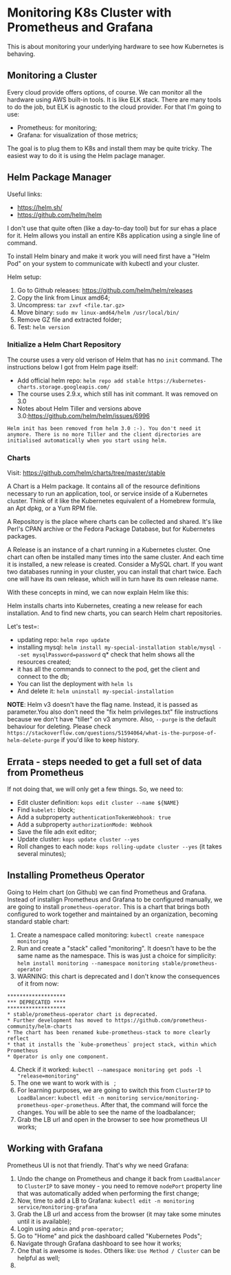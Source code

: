 # Monitoring K8s Cluster with Prometheus and Grafana

This is about monitoring your underlying hardware  to see how Kubernetes is behaving. 

## Monitoring a Cluster

Every cloud provide offers options, of course.
We can monitor all the hardware using AWS built-in tools. It is like ELK stack. There are many tools to do the job, but ELK is agnostic to the cloud provider. For that I'm going to use:

* Prometheus: for monitoring;
* Grafana: for visualization of those metrics;

The goal is to plug them to K8s and install them may be quite tricky. The easiest way to do it is using the Helm paclage manager.

## Helm Package Manager

Useful links:
* https://helm.sh/
* https://github.com/helm/helm

I don't use that quite often (like a day-to-day tool) but for sur ehas a place for it.
Helm allows you install an entire K8s application using a single line of command.

To install Helm binary and make it work you will need first have a "Helm Pod" on your system to communicate with kubectl and your cluster.

Helm setup:
1. Go to Github releases: https://github.com/helm/helm/releases
2. Copy the link from Linux amd64;
3. Uncompress: `tar zxvf <file.tar.gz>`
4. Move binary: `sudo mv linux-amd64/helm /usr/local/bin/`
5. Remove GZ file and extracted folder;
6. Test: `helm version`

### Initialize a Helm Chart Repository

The course uses a very old verison of Helm that has no `init` command. The instructions below I got from Helm page itself:
* Add official helm repo: `helm repo add stable https://kubernetes-charts.storage.googleapis.com/`
* The course uses 2.9.x, which still has init commant. It was removed on 3.0
* Notes about Helm Tiller and versions above 3.0:https://github.com/helm/helm/issues/6996

```
Helm init has been removed from helm 3.0 :-). You don't need it anymore. There is no more Tiller and the client directories are initialised automatically when you start using helm.
```

### Charts

Visit: https://github.com/helm/charts/tree/master/stable

A Chart is a Helm package. It contains all of the resource definitions necessary to run an application, tool, or service inside of a Kubernetes cluster. Think of it like the Kubernetes equivalent of a Homebrew formula, an Apt dpkg, or a Yum RPM file.

A Repository is the place where charts can be collected and shared. It's like Perl's CPAN archive or the Fedora Package Database, but for Kubernetes packages.

A Release is an instance of a chart running in a Kubernetes cluster. One chart can often be installed many times into the same cluster. And each time it is installed, a new release is created. Consider a MySQL chart. If you want two databases running in your cluster, you can install that chart twice. Each one will have its own release, which will in turn have its own release name.

With these concepts in mind, we can now explain Helm like this:

Helm installs charts into Kubernetes, creating a new release for each installation. And to find new charts, you can search Helm chart repositories.

Let's test=: 
* updating repo: `helm repo update`
* installing mysql: `helm install my-special-installation stable/mysql --set mysqlPassword=password`
q* check that helm shows all the resources created;
* it has all the commands to connect to the pod, get the client and connect to the db;
* You can list the deployment with `helm ls`
* And delete it: `helm uninstall my-special-installation`

**NOTE**: Helm v3 doesn't have the flag name. Instead, it is passed as parameter.You also don't need the "fix helm privileges.txt" file instructions because we don't have "tiller" on v3 anymore. Also, `--purge` is the default behaviour for deleting. Please check `https://stackoverflow.com/questions/51594064/what-is-the-purpose-of-helm-delete-purge` if you'd like to keep history.


## Errata - steps needed to get a full set of data from Prometheus

If not doing that, we will only get a few things. So, we need to:
* Edit cluster definition: `kops edit cluster --name ${NAME}`
* Find `kubelet:` block;
* Add a subproperty `authenticationTokenWebhook: true`
* Add a subproperty `authorizationMode: Webhook`
* Save the file adn exit editor;
* Update cluster: `kops update cluster --yes`
* Roll changes to each node: `kops rolling-update cluster --yes` (it takes several minutes);

## Installing Prometheus Operator

Going to Helm chart (on Github) we can find Prometheus and Grafana. Instead of installign Prometheus and Grafana to be configured manually, we are going to install `prometheus-operator`. This is a chart that brings both configured to work together and maintained by an organization, becoming standard stable chart:
1. Create a namespace called monitoring: `kubectl create namespace monitoring` 
2. Run and create a "stack" called "monitoring". It doesn't have to be the same name as the namespace. This is was just a choice for simplicity: `helm install monitoring --namespace monitoring stable/prometheus-operator`
3. WARNING: this chart is deprecated and I don't know the consequences of it from now:
```
*******************
*** DEPRECATED ****
*******************
* stable/prometheus-operator chart is deprecated.
* Further development has moved to https://github.com/prometheus-community/helm-charts
* The chart has been renamed kube-prometheus-stack to more clearly reflect
* that it installs the `kube-prometheus` project stack, within which Prometheus
* Operator is only one component.
```
4. Check if it worked: `kubectl --namespace monitoring get pods -l "release=monitoring"`
5. The one we want to work with is ` `;
6. For learning purposes, we are going to switch this from `ClusterIP` to `LoadBalancer`: `kubectl edit -n monitoring service/monitoring-prometheus-oper-prometheus`. After that, the command will force the changes. You will be able to see the name of the loadbalancer;
7. Grab the LB url and open in the browser to see how prometheus UI works;


## Working with Grafana

Prometheus UI is not that friendly. That's why we need Grafana:
1. Undo the change on Prometheus and change it back from `LoadBalancer` to `ClusterIP` to save money - you need to remove `nodePort` property line that was automatically added when performing the first change;
2. Now, time to add a LB to Grafana: `kubectl edit -n monitoring service/monitoring-grafana`
3. Grab the LB url and access from the browser (it may take some minutes until it is available);
4. Login using `admin` and `prom-operator`;
5. Go to "Home" and pick the dashboard called "Kubernetes Pods";
6. Navigate through Grafana dashboard to see how it works;
7. One that is awesome is `Nodes`. Others like: `Use Method / Cluster` can be helpful as well;
8. 


